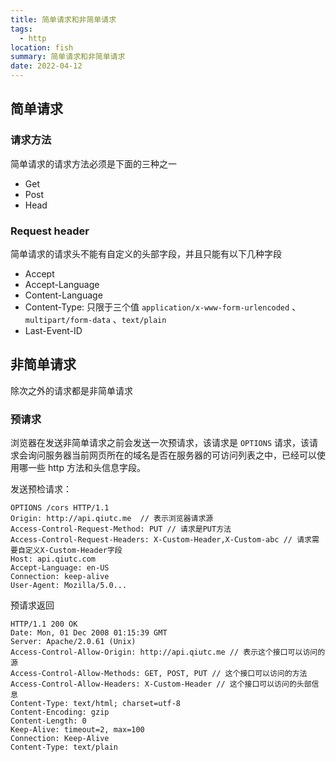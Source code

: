 ```yaml
---
title: 简单请求和非简单请求
tags:
  - http
location: fish
summary: 简单请求和非简单请求
date: 2022-04-12
---
```


## 简单请求

### 请求方法

简单请求的请求方法必须是下面的三种之一

- Get
- Post
- Head

### Request header

简单请求的请求头不能有自定义的头部字段，并且只能有以下几种字段

- Accept
- Accept-Language
- Content-Language
- Content-Type: 只限于三个值 `application/x-www-form-urlencoded` 、`multipart/form-data` 、`text/plain`
- Last-Event-ID

## 非简单请求

除次之外的请求都是非简单请求

### 预请求

浏览器在发送非简单请求之前会发送一次预请求，该请求是 `OPTIONS` 请求，该请求会询问服务器当前网页所在的域名是否在服务器的可访问列表之中，已经可以使用哪一些 http 方法和头信息字段。

发送预检请求：

```
OPTIONS /cors HTTP/1.1
Origin: http://api.qiutc.me  // 表示浏览器请求源
Access-Control-Request-Method: PUT // 请求是PUT方法
Access-Control-Request-Headers: X-Custom-Header,X-Custom-abc // 请求需要自定义X-Custom-Header字段
Host: api.qiutc.com
Accept-Language: en-US
Connection: keep-alive
User-Agent: Mozilla/5.0...
```

预请求返回

```
HTTP/1.1 200 OK
Date: Mon, 01 Dec 2008 01:15:39 GMT
Server: Apache/2.0.61 (Unix)
Access-Control-Allow-Origin: http://api.qiutc.me // 表示这个接口可以访问的源
Access-Control-Allow-Methods: GET, POST, PUT // 这个接口可以访问的方法
Access-Control-Allow-Headers: X-Custom-Header // 这个接口可以访问的头部信息
Content-Type: text/html; charset=utf-8
Content-Encoding: gzip
Content-Length: 0
Keep-Alive: timeout=2, max=100
Connection: Keep-Alive
Content-Type: text/plain
```
